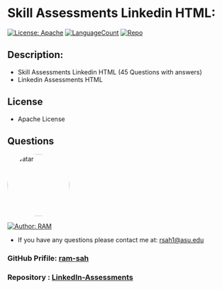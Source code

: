 # Skill Assessments Linkedin HTML: 

[![License: Apache](https://img.shields.io/badge/License-Apache2.0-e10079.svg)](https://opensource.org/licenses/Apache)
[![LanguageCount](https://img.shields.io/github/languages/count/ram-sah/LinkedIn-Assessments)](https://github.com/ram-sah/LinkedIn-Assessments)
[![Repo](https://img.shields.io/github/repo-size/ram-sah/LinkedIn-Assessments?logo=gitHub)](https://github.com/ram-sah/LinkedIn-Assessments)

## Description:
- Skill Assessments Linkedin HTML (45 Questions with answers)
- Linkedin Assessments HTML
## License
* Apache License

## Questions
            
<img src="https://github.com/ram-sah.png" alt="avatar" style="border-radius: 70px" width="140" />

[![Author: RAM](https://img.shields.io/badge/Author-RAM-gggddd.svg)](https://opensource.org/Author/RAM)
            
- If you have any questions please contact me at: rsah1@asu.edu
### GitHub Prifile: [ram-sah](https://github.com/ram-sah) 
### Repository : [LinkedIn-Assessments](https://github.com/ram-sah/LinkedIn-Assessments)